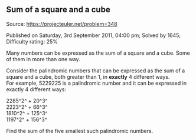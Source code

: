 Sum of a square and a cube
--------------------------

Source: https://projecteuler.net/problem=348

Published on Saturday, 3rd September 2011, 04:00 pm; Solved by 1645;
Difficulty rating: 25%

Many numbers can be expressed as the sum of a square and a cube. Some of
them in more than one way.

Consider the palindromic numbers that can be expressed as the sum of a
square and a cube, both greater than 1, in **exactly** 4 different
ways.\
 For example, 5229225 is a palindromic number and it can be expressed in
exactly 4 different ways:

2285^2^ + 20^3^\
 2223^2^ + 66^3^\
 1810^2^ + 125^3^\
 1197^2^ + 156^3^

Find the sum of the five smallest such palindromic numbers.
